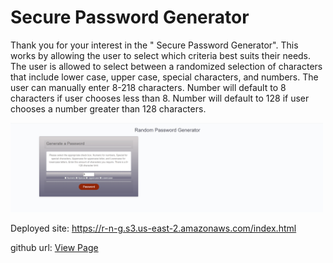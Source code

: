 # Secure Password Generator

Thank you for your interest in the " Secure Password Generator". This works by allowing the user to select which criteria best suits their needs. The user is allowed to select between a randomized selection of characters that include lower case, upper case, special characters, and numbers. The user can manually enter 8-218 characters. Number will default to 8 characters if user chooses less than 8. Number will default to 128 if user chooses a number greater than 128 characters.

<img src="https://github.com/ward438/secure-password-generator/blob/main/preview.png" alt="image preview"
width="500px"/>

Deployed site:
https://r-n-g.s3.us-east-2.amazonaws.com/index.html



github url:
<a href="https://ward438.github.io/secure-password-generator/">View Page</a>
